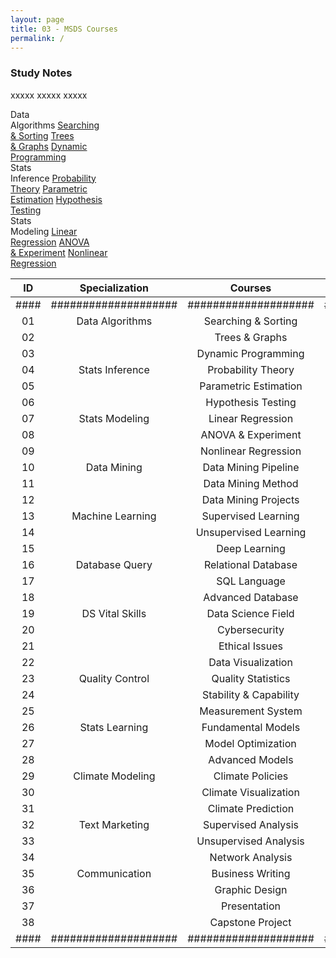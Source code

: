 ```yaml
---
layout: page
title: 03 - MSDS Courses
permalink: /
---
```


<h3>Study Notes</h3>

xxxxx xxxxx xxxxx

<div>
  <span class="spci">Data<br>Algorithms</span>
  <a href="/03-MSDS-Courses/MSDS01/" class="cour">Searching<br>& Sorting</a>
  <a href="/03-MSDS-Courses/MSDS02/" class="cour">Trees<br>& Graphs</a>
  <a href="/03-MSDS-Courses/MSDS03/" class="cour">Dynamic<br>Programming</a>
</div>

<div>
  <span class="spci">Stats<br>Inference</span>
  <a href="/03-MSDS-Courses/MSDS04/" class="cour">Probability<br>Theory</a>
  <a href="/03-MSDS-Courses/MSDS05/" class="cour">Parametric<br>Estimation</a>
  <a href="/03-MSDS-Courses/MSDS06/" class="cour">Hypothesis<br>Testing</a>
</div>

<div>
  <span class="spci">Stats<br>Modeling</span>
  <a href="/03-MSDS-Courses/MSDS07/" class="cour">Linear<br>Regression</a>
  <a href="/03-MSDS-Courses/MSDS08/" class="cour">ANOVA<br>& Experiment</a>
  <a href="/03-MSDS-Courses/MSDS09/" class="cour">Nonlinear<br>Regression</a>
</div>

| ID | Specialization     | Courses            | Link   |
|:--:|:------------------:|:------------------:|:------:|
|####|####################|####################|#####|
| 01 | Data Algorithms    | Searching & Sorting   |[Link](/03-MSDS-Courses/MSDS01/)|
| 02 |                    | Trees & Graphs        |[Link](/03-MSDS-Courses/MSDS02/)|
| 03 |                    | Dynamic Programming   |[Link](/03-MSDS-Courses/MSDS03/)|
| 04 | Stats Inference    | Probability Theory    |[Link](/03-MSDS-Courses/MSDS04/)|
| 05 |                    | Parametric Estimation |[Link](/03-MSDS-Courses/MSDS05/)|
| 06 |                    | Hypothesis Testing    |[Link](/03-MSDS-Courses/MSDS06/)|
| 07 | Stats Modeling     | Linear Regression     |[Link](/03-MSDS-Courses/MSDS07/)|
| 08 |                    | ANOVA & Experiment    |[Link](/03-MSDS-Courses/MSDS08/)|
| 09 |                    | Nonlinear Regression  |[Link](/03-MSDS-Courses/MSDS09/)|
| 10 | Data Mining        | Data Mining Pipeline  |[Link](/03-MSDS-Courses/MSDS10/)|
| 11 |                    | Data Mining Method    |[Link](/03-MSDS-Courses/MSDS11/)|
| 12 |                    | Data Mining Projects  |[Link](/03-MSDS-Courses/MSDS12/)|
| 13 | Machine Learning   | Supervised Learning   |[Link](/03-MSDS-Courses/MSDS13/)|
| 14 |                    | Unsupervised Learning |[Link](/03-MSDS-Courses/MSDS14/)|
| 15 |                    | Deep Learning         |[Link](/03-MSDS-Courses/MSDS15/)|
| 16 | Database Query     | Relational Database   |[Link](/03-MSDS-Courses/MSDS16/)|
| 17 |                    | SQL Language          |[Link](/03-MSDS-Courses/MSDS17/)|
| 18 |                    | Advanced Database     |[Link](/03-MSDS-Courses/MSDS18/)|
| 19 | DS Vital Skills    | Data Science Field    |[Link](/03-MSDS-Courses/MSDS19/)|
| 20 |                    | Cybersecurity         |[Link](/03-MSDS-Courses/MSDS20/)|
| 21 |                    | Ethical Issues        |[Link](/03-MSDS-Courses/MSDS21/)|
| 22 |                    | Data Visualization    |[Link](/03-MSDS-Courses/MSDS22/)|
| 23 | Quality Control    | Quality Statistics    |[Link](/03-MSDS-Courses/MSDS23/)|
| 24 |                    | Stability & Capability|[Link](/03-MSDS-Courses/MSDS24/)|
| 25 |                    | Measurement System    |[Link](/03-MSDS-Courses/MSDS25/)|
| 26 | Stats Learning     | Fundamental Models    |[Link](/03-MSDS-Courses/MSDS26/)|
| 27 |                    | Model Optimization    |[Link](/03-MSDS-Courses/MSDS27/)|
| 28 |                    | Advanced Models       |[Link](/03-MSDS-Courses/MSDS28/)|
| 29 | Climate Modeling   | Climate Policies      |[Link](/03-MSDS-Courses/MSDS29/)|
| 30 |                    | Climate Visualization |[Link](/03-MSDS-Courses/MSDS30/)|
| 31 |                    | Climate Prediction    |[Link](/03-MSDS-Courses/MSDS31/)|
| 32 | Text Marketing     | Supervised Analysis   |[Link](/03-MSDS-Courses/MSDS32/)|
| 33 |                    | Unsupervised Analysis |[Link](/03-MSDS-Courses/MSDS33/)|
| 34 |                    | Network Analysis      |[Link](/03-MSDS-Courses/MSDS34/)|
| 35 | Communication      | Business Writing      |[Link](/03-MSDS-Courses/MSDS35/)|
| 36 |                    | Graphic Design        |[Link](/03-MSDS-Courses/MSDS36/)|
| 37 |                    | Presentation          |[Link](/03-MSDS-Courses/MSDS37/)|
| 38 |                    | Capstone Project      |[Link](/03-MSDS-Courses/MSDS38/)|
|####|####################|####################|#####|